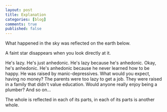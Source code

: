 ```yaml
---
layout: post
title: Explanation
categories: [blog]
comments: true
published: false
---
```






What happened in the sky was reflected on the earth below.

A faint star disappears when you look directly at it. 

He's lazy.
He's just anhedonic.
He's lazy because he's anhedonic.
Okay, he's anhedonic.
He's anhedonic because he never learned how to be happy.
He was raised by manic-depressives.
What would you expect, having no money?
The parents were too lazy to get a job.
They were raised in a family that didn't value education. Would anyone really enjoy being a plumber?
And so on...

The whole is reflected in each of its parts, in each of its parts is another whole.